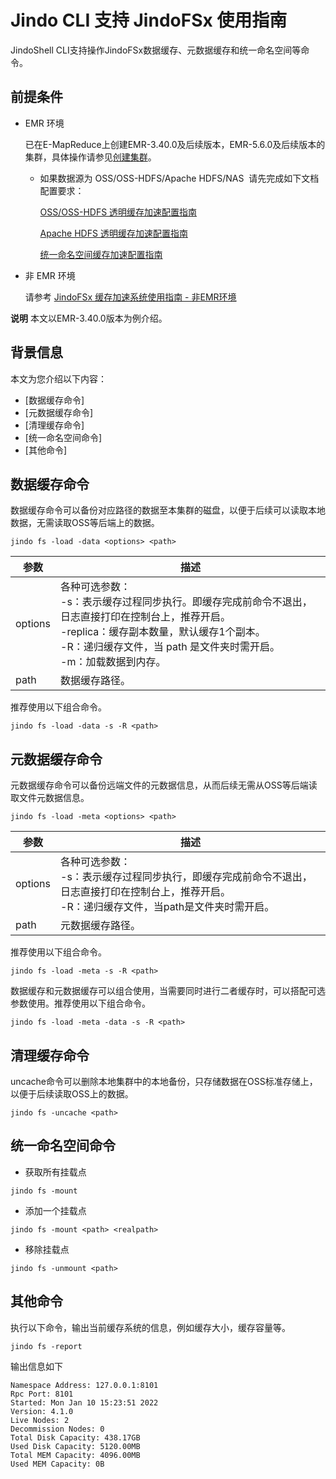 # Jindo CLI 支持 JindoFSx 使用指南

JindoShell CLI支持操作JindoFSx数据缓存、元数据缓存和统一命名空间等命令。

## 前提条件
* EMR 环境

   已在E-MapReduce上创建EMR-3.40.0及后续版本，EMR-5.6.0及后续版本的集群，具体操作请参见[创建集群](https://help.aliyun.com/document_detail/28088.htm#concept-olg-vq3-y2b)。
   
   * 如果数据源为 OSS/OSS-HDFS/Apache HDFS/NAS  请先完成如下文档配置要求：
    
     [OSS/OSS-HDFS 透明缓存加速配置指南](./jindo_cache_oss_hdfs_tutorial.md)

     [Apache HDFS 透明缓存加速配置指南](./jindo_cache_hdfs_tutorial.md)

     [统一命名空间缓存加速配置指南](./jindo_cache_global_namespace_tutorial.md)

* 非 EMR 环境

   请参考 [JindoFSx 缓存加速系统使用指南 - 非EMR环境](docs/../../../../4.x/4.6.x/4.6.2/jindofsx/outline.md)

**说明** 本文以EMR-3.40.0版本为例介绍。

## 背景信息

本文为您介绍以下内容：

* [数据缓存命令]
* [元数据缓存命令]  
* [清理缓存命令]
* [统一命名空间命令] 
* [其他命令]
    

## 数据缓存命令

数据缓存命令可以备份对应路径的数据至本集群的磁盘，以便于后续可以读取本地数据，无需读取OSS等后端上的数据。
```shell
jindo fs -load -data <options> <path>
```
|  **参数**  |  **描述**  |
| --- | --- |
|  options  |  各种可选参数：<br/> -s：表示缓存过程同步执行。即缓存完成前命令不退出，日志直接打印在控制台上，推荐开启。<br/>      -replica：缓存副本数量，默认缓存1个副本。<br/>      -R：递归缓存文件，当 path 是文件夹时需开启。      <br/> -m：加载数据到内存。       |
|  path  |  数据缓存路径。  |

推荐使用以下组合命令。

```shell
jindo fs -load -data -s -R <path>
```

## 元数据缓存命令

元数据缓存命令可以备份远端文件的元数据信息，从而后续无需从OSS等后端读取文件元数据信息。

```shell
jindo fs -load -meta <options> <path>
```

|  **参数**  |  **描述**  |
| --- | --- |
|  options  |  各种可选参数： <br/>-s：表示缓存过程同步执行，即缓存完成前命令不退出，日志直接打印在控制台上，推荐开启。<br/> -R：递归缓存文件，当path是文件夹时需开启。 |
|  path  |  元数据缓存路径。  |

推荐使用以下组合命令。

```shell
jindo fs -load -meta -s -R <path>
```

数据缓存和元数据缓存可以组合使用，当需要同时进行二者缓存时，可以搭配可选参数使用。推荐使用以下组合命令。

```shell
jindo fs -load -meta -data -s -R <path>
```
## 清理缓存命令

uncache命令可以删除本地集群中的本地备份，只存储数据在OSS标准存储上，以便于后续读取OSS上的数据。

    jindo fs -uncache <path>

## 统一命名空间命令

* 获取所有挂载点
```shell
jindo fs -mount
```
*   添加一个挂载点 
```shell
jindo fs -mount <path> <realpath>
```

*   移除挂载点
```shell    
jindo fs -unmount <path>
```
## 其他命令

执行以下命令，输出当前缓存系统的信息，例如缓存大小，缓存容量等。
```shell
jindo fs -report
```
输出信息如下
```shell
Namespace Address: 127.0.0.1:8101
Rpc Port: 8101
Started: Mon Jan 10 15:23:51 2022
Version: 4.1.0
Live Nodes: 2
Decommission Nodes: 0
Total Disk Capacity: 438.17GB
Used Disk Capacity: 5120.00MB
Total MEM Capacity: 4096.00MB
Used MEM Capacity: 0B
```
